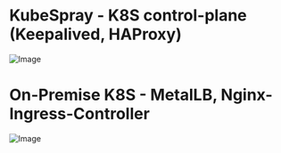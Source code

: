 
# KubeSpray - K8S control-plane (Keepalived, HAProxy)

![Image](https://github.com/user-attachments/assets/4c354b94-39d8-46d6-9ed6-46740b5d1ad7)

# On-Premise K8S - MetalLB, Nginx-Ingress-Controller

![Image](https://github.com/user-attachments/assets/658e78f1-864f-4fad-b40c-ce9c25304ed1)